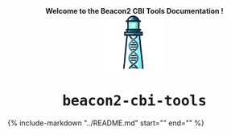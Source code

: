 <div align="center">
<strong>Welcome to the Beacon2 CBI Tools Documentation !</strong>
</div>

<div align="center">
    <a href="https://github.com/CNAG-Biomedical-Informatics/beacon2-cbi-tools">
        <img src="https://raw.githubusercontent.com/CNAG-Biomedical-Informatics/beacon2-cbi-tools/main/docs/img/logo.png" width="120" alt="beacon2-cbi-tools">
    </a>
</div>

<div align="center" style="font-family: Consolas, monospace;">
    <h1>beacon2-cbi-tools</h1>
</div>

{% include-markdown "../README.md" start="<!--description-start-->" end="<!--description-end-->" %}
